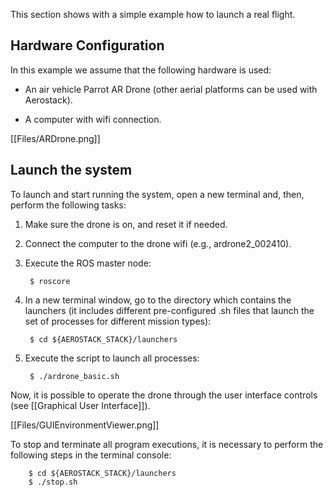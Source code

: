 This section shows with a simple example how to launch a real flight. 

## Hardware Configuration

In this example we assume that the following hardware is used:

- An air vehicle Parrot AR Drone (other aerial platforms can be used with Aerostack).

- A computer with wifi connection.

[[Files/ARDrone.png]]

## Launch the system

To launch and start running the system, open a new terminal and, then, perform the following tasks:

1. Make sure the drone is on, and reset it if needed.

1. Connect the computer to the drone wifi (e.g., ardrone2_002410).

1. Execute the ROS master node:

        $ roscore

1. In a new terminal window, go to the directory which contains the launchers (it includes different pre-configured .sh files that launch the set of processes for different mission types):

        $ cd ${AEROSTACK_STACK}/launchers 

1. Execute the script to launch all processes:

        $ ./ardrone_basic.sh

Now, it is possible to operate the drone through the user interface controls (see [[Graphical User Interface]]).

[[Files/GUIEnvironmentViewer.png]]

To stop and terminate all program executions, it is necessary to perform the following steps in the terminal console:

        $ cd ${AEROSTACK_STACK}/launchers 
        $ ./stop.sh